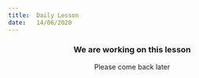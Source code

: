```yaml
---
title:  Daily Lesson
date:   14/06/2020
---
```


### <center>We are working on this lesson</center>
<center>Please come back later</center>